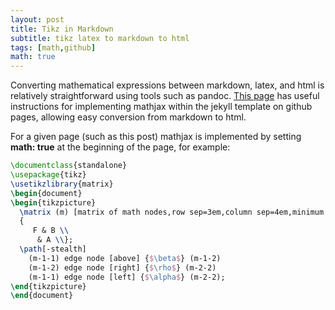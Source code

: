 ```yaml
---
layout: post
title: Tikz in Markdown
subtitle: tikz latex to markdown to html
tags: [math,github]
math: true
---
```


Converting mathematical expressions between markdown, latex, and html is relatively straightforward using tools such as pandoc.  [This page](http://deeplearningthesis.com/jekyll/mathematics/programming/2018/01/14/setting-up-jekyll.html) has useful instructions for implementing mathjax within the jekyll template on github pages, allowing easy conversion from markdown to html.

For a given page (such as this post) mathjax is implemented by setting **math: true** at the beginning of the page, for example:


```latex {cmd=true hide=true}
\documentclass{standalone}
\usepackage{tikz}
\usetikzlibrary{matrix}
\begin{document}
\begin{tikzpicture}
  \matrix (m) [matrix of math nodes,row sep=3em,column sep=4em,minimum width=2em]
  {
     F & B \\
      & A \\};
  \path[-stealth]
    (m-1-1) edge node [above] {$\beta$} (m-1-2)
    (m-1-2) edge node [right] {$\rho$} (m-2-2)
    (m-1-1) edge node [left] {$\alpha$} (m-2-2);
\end{tikzpicture}
\end{document}